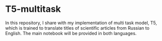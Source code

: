 # T5-multitask
In this repository, I share with my implementation of multi task model, T5, which is trained to translate titles of scientific articles from Russian to English. The main notebook will be provided in both languages.
